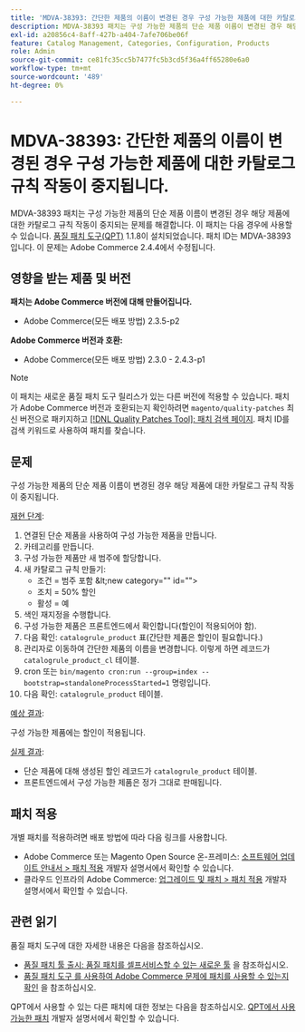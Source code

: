 ```yaml
---
title: 'MDVA-38393: 간단한 제품의 이름이 변경된 경우 구성 가능한 제품에 대한 카탈로그 규칙 작동이 중지됨'
description: MDVA-38393 패치는 구성 가능한 제품의 단순 제품 이름이 변경된 경우 해당 제품에 대한 카탈로그 규칙 작동이 중지되는 문제를 해결합니다. 이 패치는 [Quality Patches Tool (QPT)](/help/announcements/adobe-commerce-announcements/magento-quality-patches-released-new-tool-to-self-serve-quality-patches.md) 1.1.8이 설치된 경우 사용할 수 있습니다. 패치 ID는 MDVA-38393입니다. 이 문제는 Adobe Commerce 2.4.4에서 수정됩니다.
exl-id: a20856c4-8aff-427b-a404-7afe706be06f
feature: Catalog Management, Categories, Configuration, Products
role: Admin
source-git-commit: ce81fc35cc5b7477fc5b3cd5f36a4ff65280e6a0
workflow-type: tm+mt
source-wordcount: '489'
ht-degree: 0%

---
```


# MDVA-38393: 간단한 제품의 이름이 변경된 경우 구성 가능한 제품에 대한 카탈로그 규칙 작동이 중지됩니다.

MDVA-38393 패치는 구성 가능한 제품의 단순 제품 이름이 변경된 경우 해당 제품에 대한 카탈로그 규칙 작동이 중지되는 문제를 해결합니다. 이 패치는 다음 경우에 사용할 수 있습니다. [품질 패치 도구(QPT)](/help/announcements/adobe-commerce-announcements/magento-quality-patches-released-new-tool-to-self-serve-quality-patches.md) 1.1.8이 설치되었습니다. 패치 ID는 MDVA-38393입니다. 이 문제는 Adobe Commerce 2.4.4에서 수정됩니다.

## 영향을 받는 제품 및 버전

**패치는 Adobe Commerce 버전에 대해 만들어집니다.**

* Adobe Commerce(모든 배포 방법) 2.3.5-p2

**Adobe Commerce 버전과 호환:**

* Adobe Commerce(모든 배포 방법) 2.3.0 - 2.4.3-p1

>[!NOTE]
>
>이 패치는 새로운 품질 패치 도구 릴리스가 있는 다른 버전에 적용할 수 있습니다. 패치가 Adobe Commerce 버전과 호환되는지 확인하려면 `magento/quality-patches` 최신 버전으로 패키지하고 [[!DNL Quality Patches Tool]: 패치 검색 페이지](https://devdocs.magento.com/quality-patches/tool.html#patch-grid). 패치 ID를 검색 키워드로 사용하여 패치를 찾습니다.

## 문제

구성 가능한 제품의 단순 제품 이름이 변경된 경우 해당 제품에 대한 카탈로그 규칙 작동이 중지됩니다.

<u>재현 단계</u>:

1. 연결된 단순 제품을 사용하여 구성 가능한 제품을 만듭니다.
1. 카테고리를 만듭니다.
1. 구성 가능한 제품만 새 범주에 할당합니다.
1. 새 카탈로그 규칙 만들기:
   * 조건 = 범주 포함 \&lt;new category=&quot;&quot; id=&quot;&quot;>
   * 조치 = 50% 할인
   * 활성 = 예
1. 색인 재지정을 수행합니다.
1. 구성 가능한 제품은 프론트엔드에서 확인합니다(할인이 적용되어야 함).
1. 다음 확인: `catalogrule_product` 표(간단한 제품은 할인이 필요합니다.)
1. 관리자로 이동하여 간단한 제품의 이름을 변경합니다. 이렇게 하면 레코드가 `catalogrule_product_cl` 테이블.
1. cron 또는 `bin/magento cron:run --group=index --bootstrap=standaloneProcessStarted=1` 명령입니다.
1. 다음 확인: `catalogrule_product` 테이블.

<u>예상 결과</u>:

구성 가능한 제품에는 할인이 적용됩니다.

<u>실제 결과</u>:

* 단순 제품에 대해 생성된 할인 레코드가 `catalogrule_product` 테이블.
* 프론트엔드에서 구성 가능한 제품은 정가 그대로 판매됩니다.

## 패치 적용

개별 패치를 적용하려면 배포 방법에 따라 다음 링크를 사용합니다.

* Adobe Commerce 또는 Magento Open Source 온-프레미스: [소프트웨어 업데이트 안내서 > 패치 적용](https://devdocs.magento.com/guides/v2.4/comp-mgr/patching/mqp.html) 개발자 설명서에서 확인할 수 있습니다.
* 클라우드 인프라의 Adobe Commerce: [업그레이드 및 패치 > 패치 적용](https://devdocs.magento.com/cloud/project/project-patch.html) 개발자 설명서에서 확인할 수 있습니다.

## 관련 읽기

품질 패치 도구에 대한 자세한 내용은 다음을 참조하십시오.

* [품질 패치 툴 출시: 품질 패치를 셀프서비스할 수 있는 새로운 툴](/help/announcements/adobe-commerce-announcements/magento-quality-patches-released-new-tool-to-self-serve-quality-patches.md) 을 참조하십시오.
* [품질 패치 도구 를 사용하여 Adobe Commerce 문제에 패치를 사용할 수 있는지 확인](/help/support-tools/patches-available-in-qpt-tool/check-patch-for-magento-issue-with-magento-quality-patches.md) 을 참조하십시오.

QPT에서 사용할 수 있는 다른 패치에 대한 정보는 다음을 참조하십시오. [QPT에서 사용 가능한 패치](https://devdocs.magento.com/quality-patches/tool.html#patch-grid) 개발자 설명서에서 확인할 수 있습니다.
